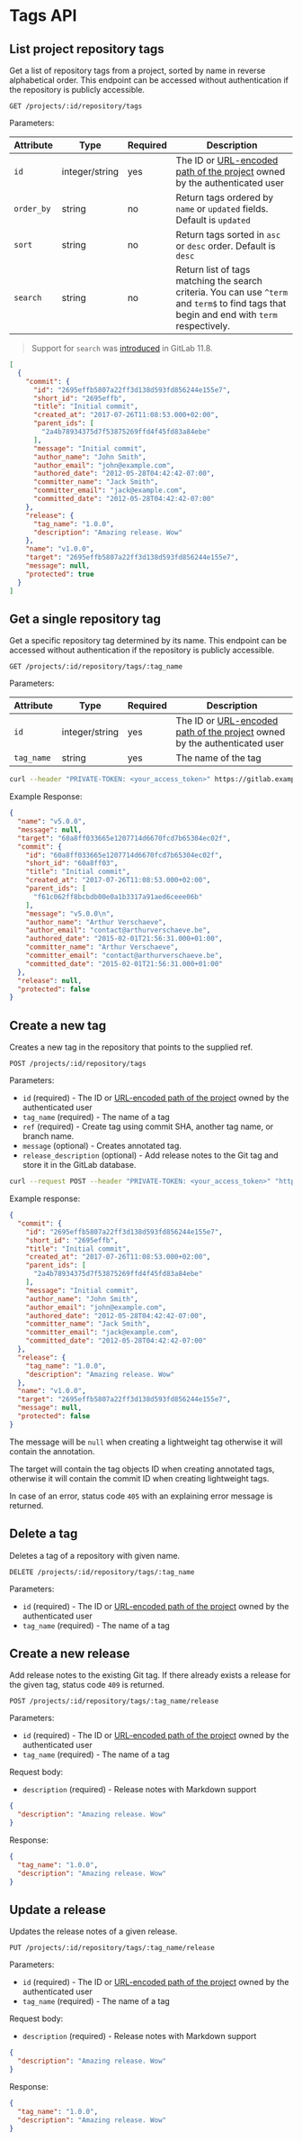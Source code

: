 # Tags API

## List project repository tags

Get a list of repository tags from a project, sorted by name in reverse
alphabetical order. This endpoint can be accessed without authentication if the
repository is publicly accessible.

```
GET /projects/:id/repository/tags
```

Parameters:

| Attribute | Type | Required | Description |
| --------- | ---- | -------- | ----------- |
| `id` | integer/string| yes | The ID or [URL-encoded path of the project](README.md#namespaced-path-encoding) owned by the authenticated user|
| `order_by` | string | no | Return tags ordered by `name` or `updated` fields. Default is `updated` |
| `sort` | string | no | Return tags sorted in `asc` or `desc` order. Default is `desc` |
| `search` | string | no | Return list of tags matching the search criteria. You can use `^term` and `term$` to find tags that begin and end with `term` respectively. |

> Support for `search` was [introduced](https://gitlab.com/gitlab-org/gitlab-foss/issues/54401) in GitLab 11.8.

```json
[
  {
    "commit": {
      "id": "2695effb5807a22ff3d138d593fd856244e155e7",
      "short_id": "2695effb",
      "title": "Initial commit",
      "created_at": "2017-07-26T11:08:53.000+02:00",
      "parent_ids": [
        "2a4b78934375d7f53875269ffd4f45fd83a84ebe"
      ],
      "message": "Initial commit",
      "author_name": "John Smith",
      "author_email": "john@example.com",
      "authored_date": "2012-05-28T04:42:42-07:00",
      "committer_name": "Jack Smith",
      "committer_email": "jack@example.com",
      "committed_date": "2012-05-28T04:42:42-07:00"
    },
    "release": {
      "tag_name": "1.0.0",
      "description": "Amazing release. Wow"
    },
    "name": "v1.0.0",
    "target": "2695effb5807a22ff3d138d593fd856244e155e7",
    "message": null,
    "protected": true
  }
]
```

## Get a single repository tag

Get a specific repository tag determined by its name. This endpoint can be
accessed without authentication if the repository is publicly accessible.

```
GET /projects/:id/repository/tags/:tag_name
```

Parameters:

| Attribute | Type | Required | Description |
| --------- | ---- | -------- | ----------- |
| `id` | integer/string | yes | The ID or [URL-encoded path of the project](README.md#namespaced-path-encoding) owned by the authenticated user |
| `tag_name` | string | yes | The name of the tag |

```bash
curl --header "PRIVATE-TOKEN: <your_access_token>" https://gitlab.example.com/api/v4/projects/5/repository/tags/v1.0.0
```

Example Response:

```json
{
  "name": "v5.0.0",
  "message": null,
  "target": "60a8ff033665e1207714d6670fcd7b65304ec02f",
  "commit": {
    "id": "60a8ff033665e1207714d6670fcd7b65304ec02f",
    "short_id": "60a8ff03",
    "title": "Initial commit",
    "created_at": "2017-07-26T11:08:53.000+02:00",
    "parent_ids": [
      "f61c062ff8bcbdb00e0a1b3317a91aed6ceee06b"
    ],
    "message": "v5.0.0\n",
    "author_name": "Arthur Verschaeve",
    "author_email": "contact@arthurverschaeve.be",
    "authored_date": "2015-02-01T21:56:31.000+01:00",
    "committer_name": "Arthur Verschaeve",
    "committer_email": "contact@arthurverschaeve.be",
    "committed_date": "2015-02-01T21:56:31.000+01:00"
  },
  "release": null,
  "protected": false
}
```

## Create a new tag

Creates a new tag in the repository that points to the supplied ref.

```
POST /projects/:id/repository/tags
```

Parameters:

- `id` (required) - The ID or [URL-encoded path of the project](README.md#namespaced-path-encoding) owned by the authenticated user
- `tag_name` (required) - The name of a tag
- `ref` (required) - Create tag using commit SHA, another tag name, or branch name.
- `message` (optional) - Creates annotated tag.
- `release_description` (optional) - Add release notes to the Git tag and store it in the GitLab database.

```bash
curl --request POST --header "PRIVATE-TOKEN: <your_access_token>" "https://gitlab.example.com/api/v4/projects/5/repository/tags?tag_name=test&ref=master"
```

Example response:

```json
{
  "commit": {
    "id": "2695effb5807a22ff3d138d593fd856244e155e7",
    "short_id": "2695effb",
    "title": "Initial commit",
    "created_at": "2017-07-26T11:08:53.000+02:00",
    "parent_ids": [
      "2a4b78934375d7f53875269ffd4f45fd83a84ebe"
    ],
    "message": "Initial commit",
    "author_name": "John Smith",
    "author_email": "john@example.com",
    "authored_date": "2012-05-28T04:42:42-07:00",
    "committer_name": "Jack Smith",
    "committer_email": "jack@example.com",
    "committed_date": "2012-05-28T04:42:42-07:00"
  },
  "release": {
    "tag_name": "1.0.0",
    "description": "Amazing release. Wow"
  },
  "name": "v1.0.0",
  "target": "2695effb5807a22ff3d138d593fd856244e155e7",
  "message": null,
  "protected": false
}
```

The message will be `null` when creating a lightweight tag otherwise
it will contain the annotation.

The target will contain the tag objects ID when creating annotated tags,
otherwise it will contain the commit ID when creating lightweight tags.

In case of an error,
status code `405` with an explaining error message is returned.

## Delete a tag

Deletes a tag of a repository with given name.

```
DELETE /projects/:id/repository/tags/:tag_name
```

Parameters:

- `id` (required) - The ID or [URL-encoded path of the project](README.md#namespaced-path-encoding) owned by the authenticated user
- `tag_name` (required) - The name of a tag

## Create a new release

Add release notes to the existing Git tag. If there
already exists a release for the given tag, status code `409` is returned.

```
POST /projects/:id/repository/tags/:tag_name/release
```

Parameters:

- `id` (required) - The ID or [URL-encoded path of the project](README.md#namespaced-path-encoding) owned by the authenticated user
- `tag_name` (required) - The name of a tag

Request body:

- `description` (required) - Release notes with Markdown support

```json
{
  "description": "Amazing release. Wow"
}
```

Response:

```json
{
  "tag_name": "1.0.0",
  "description": "Amazing release. Wow"
}
```

## Update a release

Updates the release notes of a given release.

```
PUT /projects/:id/repository/tags/:tag_name/release
```

Parameters:

- `id` (required) - The ID or [URL-encoded path of the project](README.md#namespaced-path-encoding) owned by the authenticated user
- `tag_name` (required) - The name of a tag

Request body:

- `description` (required) - Release notes with Markdown support

```json
{
  "description": "Amazing release. Wow"
}
```

Response:

```json
{
  "tag_name": "1.0.0",
  "description": "Amazing release. Wow"
}
```
